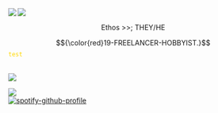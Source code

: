 <img src="https://64.media.tumblr.com/6fb735097645554bb69d921faaf81711/2d5605a74f245e52-c6/s2048x3072/1d563527fbbad59aa0c2a7e87b8f1fa9d421fbb4.pnj"/>

<img src="https://i.pinimg.com/originals/8e/45/f5/8e45f5693e994c1616d74a1ef026cb8d.gif" align="left"/>
<p align="center">
Ethos >>; THEY/HE</p>

$${\color{red}19-FREELANCER-HOBBYIST.}$$
<code style="color:gold">test</code>

<br clear="left"/>


<img src="https://64.media.tumblr.com/dce9006085108da9b3077073031b4253/61fcf01ec6f55cb7-6c/s1280x1920/37f032a3d4804a8fee5a369e4c44d9e899d96357.pnj"/>

![](https://komarev.com/ghpvc/?username=Ethiily&color=yellow&style=for-the-badge)
<br clear="left"/>
[![spotify-github-profile](https://spotify-github-profile.kittinanx.com/api/view?uid=6z68c5h5e1swo9dld5kmka3b3&cover_image=true&theme=default&show_offline=false&background_color=121212&interchange=false&bar_color=a00d0d)](https://github.com/kittinan/spotify-github-profile)
